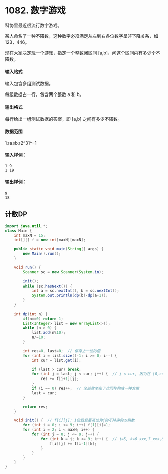 # 1082. 数字游戏

科协里最近很流行数字游戏。

某人命名了一种不降数，这种数字必须满足从左到右各位数字呈非下降关系，如 123，446。

现在大家决定玩一个游戏，指定一个整数闭区间 [a,b]，问这个区间内有多少个不降数。

#### 输入格式

输入包含多组测试数据。

每组数据占一行，包含两个整数 a 和 b。

#### 输出格式

每行给出一组测试数据的答案，即 [a,b] 之间有多少不降数。

#### 数据范围

1≤a≤b≤2^31^−1

#### 输入样例：

```
1 9
1 19
```

#### 输出样例：

```
9
18
```



## 计数DP

```java
import java.util.*;
class Main {
    int maxN = 15;
    int[][] f = new int[maxN][maxN];

    public static void main(String[] args) {
        new Main().run();
    }

    void run() {
        Scanner sc = new Scanner(System.in);

        init();
        while (sc.hasNext()) {
            int a = sc.nextInt(), b = sc.nextInt();
            System.out.println(dp(b)-dp(a-1));
        }
    }
    
    int dp(int n) { 
        if(n==0) return 1;
        List<Integer> list = new ArrayList<>();
        while (n > 0) {
            list.add(n%10);
            n/=10;
        }    

        int res=0, last=0;  // 保存上一位的值
        for (int i = list.size()-1; i >= 0; i--) {
            int cur = list.get(i);

            if (last > cur) break;
            for (int j = last; j < cur; j++) {  // j < cur, 因为在 [0,cur-1] 这个范围才可以为所欲为
                res += f[i+1][j];
            }
            if (i == 0) res++;  // 全部枚举完了也同样构成一种方案
            last = cur;
        }

        return res;
    }

    void init() {  // f[i][j]: i位数且最高位为j的不降序的方案数
        for (int i = 0; i <= 9; i++) f[1][i]=1;
        for (int i = 2; i < maxN; i++) {
            for (int j = 0; j <= 9; j++) {
                for (int k = j; k <= 9; k++) {  // j=5, k=6_xxx,7_xxx,8_xxx
                    f[i][j] += f[i-1][k];
                }
            }
        }
    }
}
```

